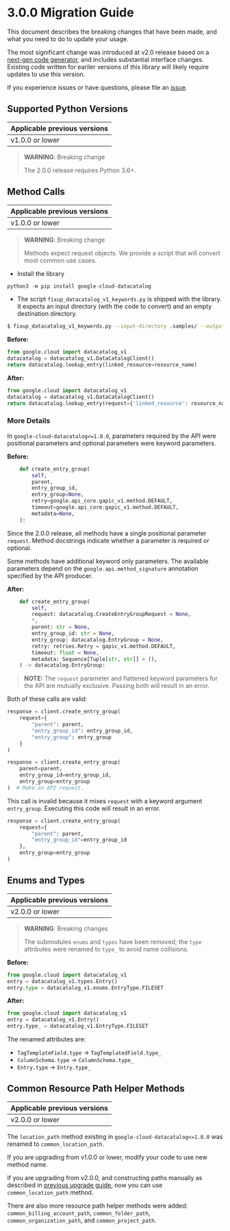 # 3.0.0 Migration Guide

This document describes the breaking changes that have been made, and what you need to do to update your usage.

The most significant change was introduced at v2.0 release based on a [next-gen code generator](https://github.com/googleapis/gapic-generator-python), and includes substantial interface changes. Existing code written for eariler versions of this library will likely require updates to use this version.

If you experience issues or have questions, please file an [issue](https://github.com/googleapis/python-datacatalog/issues).

## Supported Python Versions

| Applicable previous versions |
|:-----------------------------|
| v1.0.0 or lower              |

> **WARNING**: Breaking change
> 
> The 2.0.0 release requires Python 3.6+.


## Method Calls

| Applicable previous versions |
|:-----------------------------|
| v1.0.0 or lower              |

> **WARNING**: Breaking change
>
> Methods expect request objects. We provide a script that will convert most common use cases.

* Install the library

```py
python3 -m pip install google-cloud-datacatalog
```

* The script `fixup_datacatalog_v1_keywords.py` is shipped with the library. It expects
an input directory (with the code to convert) and an empty destination directory.

```sh
$ fixup_datacatalog_v1_keywords.py --input-directory .samples/ --output-directory samples/
```

**Before:**
```py
from google.cloud import datacatalog_v1
datacatalog = datacatalog_v1.DataCatalogClient()
return datacatalog.lookup_entry(linked_resource=resource_name)
```


**After:**
```py
from google.cloud import datacatalog_v1
datacatalog = datacatalog_v1.DataCatalogClient()
return datacatalog.lookup_entry(request={'linked_resource': resource_name})
```

### More Details

In `google-cloud-datacatalog<=1.0.0`, parameters required by the API were positional parameters and optional parameters were keyword parameters.

**Before:**
```py
    def create_entry_group(
        self,
        parent,
        entry_group_id,
        entry_group=None,
        retry=google.api_core.gapic_v1.method.DEFAULT,
        timeout=google.api_core.gapic_v1.method.DEFAULT,
        metadata=None,
    ):
```

Since the 2.0.0 release, all methods have a single positional parameter `request`. Method docstrings indicate whether a parameter is required or optional.

Some methods have additional keyword only parameters. The available parameters depend on the `google.api.method_signature` annotation specified by the API producer.


**After:**
```py
    def create_entry_group(
        self,
        request: datacatalog.CreateEntryGroupRequest = None,
        *,
        parent: str = None,
        entry_group_id: str = None,
        entry_group: datacatalog.EntryGroup = None,
        retry: retries.Retry = gapic_v1.method.DEFAULT,
        timeout: float = None,
        metadata: Sequence[Tuple[str, str]] = (),
    ) -> datacatalog.EntryGroup:
```

> **NOTE:** The `request` parameter and flattened keyword parameters for the API are mutually exclusive.
> Passing both will result in an error.

Both of these calls are valid:

```py
response = client.create_entry_group(
    request={
        "parent": parent,
        "entry_group_id": entry_group_id,
        "entry_group": entry_group
    }
)
```

```py
response = client.create_entry_group(
    parent=parent, 
    entry_group_id=entry_group_id,
    entry_group=entry_group
)  # Make an API request.
```

This call is invalid because it mixes `request` with a keyword argument `entry_group`. Executing this code
will result in an error.

```py
response = client.create_entry_group(
    request={
        "parent": parent,
        "entry_group_id"=entry_group_id
    },
    entry_group=entry_group
)
```



## Enums and Types

| Applicable previous versions |
|:-----------------------------|
| v2.0.0 or lower              |

> **WARNING**: Breaking changes
> 
> The submodules `enums` and `types` have been removed; the `type` attributes were renamed to `type_` to avoid name collisions.

**Before:**
```py
from google.cloud import datacatalog_v1
entry = datacatalog_v1.types.Entry()
entry.type = datacatalog_v1.enums.EntryType.FILESET
```


**After:**
```py
from google.cloud import datacatalog_v1
entry = datacatalog_v1.Entry()
entry.type_ = datacatalog_v1.EntryType.FILESET
```

The renamed attributes are:

* `TagTemplateField.type` -> `TagTemplatedField.type_`
* `ColumnSchema.type` -> `ColumnSchema.type_`
* `Entry.type` -> `Entry.type_`

## Common Resource Path Helper Methods

| Applicable previous versions |
|:-----------------------------|
| v2.0.0 or lower              |

The `location_path` method existing in `google-cloud-datacatalog<=1.0.0` was renamed to `common_location_path`.

If you are upgrading from v1.0.0 or lower, modify your code to use new method name.

If you are upgrading from v2.0.0, and constructing paths manually as described in [previous upgrade guide](https://github.com/googleapis/python-datacatalog/blob/v2.0.0/UPGRADING.md#project-path-helper-methods), now you can use `common_location_path` method.

There are also more resource path helper methods were added: `common_billing_account_path`, `common_folder_path`, `common_organization_path`, and `common_project_path`.
